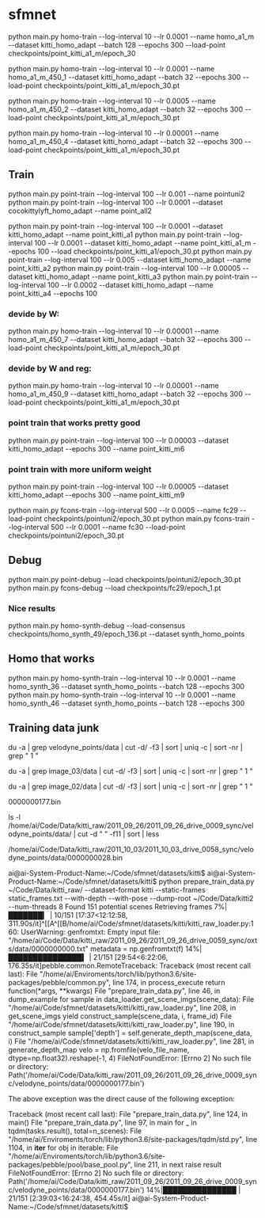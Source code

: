 # sfmnet

python main.py homo-train --log-interval 10 --lr 0.0001 --name homo_a1_m --dataset kitti_homo_adapt --batch 128 --epochs 300 --load-point checkpoints/point_kitti_a1_m/epoch_30

python main.py homo-train --log-interval 10 --lr 0.0001 --name homo_a1_m_450_1 --dataset kitti_homo_adapt --batch 32 --epochs 300 --load-point checkpoints/point_kitti_a1_m/epoch_30.pt

python main.py homo-train --log-interval 10 --lr 0.0005 --name homo_a1_m_450_2 --dataset kitti_homo_adapt --batch 32 --epochs 300 --load-point checkpoints/point_kitti_a1_m/epoch_30.pt

python main.py homo-train --log-interval 10 --lr 0.00001 --name homo_a1_m_450_4 --dataset kitti_homo_adapt --batch 32 --epochs 300 --load-point checkpoints/point_kitti_a1_m/epoch_30.pt

## Train
python main.py point-train --log-interval 100 --lr 0.001 --name pointuni2
python main.py point-train --log-interval 100 --lr 0.0001 --dataset cocokittylyft_homo_adapt --name point_all2

python main.py point-train --log-interval 100 --lr 0.0001 --dataset kitti_homo_adapt --name point_kitti_a1
python main.py point-train --log-interval 100 --lr 0.0001 --dataset kitti_homo_adapt --name point_kitti_a1_m --epochs 100 --load checkpoints/point_kitti_a1/epoch_30.pt
python main.py point-train --log-interval 100 --lr 0.005 --dataset kitti_homo_adapt --name point_kitti_a2
python main.py point-train --log-interval 100 --lr 0.00005 --dataset kitti_homo_adapt --name point_kitti_a3
python main.py point-train --log-interval 100 --lr 0.0002 --dataset kitti_homo_adapt --name point_kitti_a4 --epochs 100

### devide by W:
python main.py homo-train --log-interval 10 --lr 0.00001 --name homo_a1_m_450_7 --dataset kitti_homo_adapt --batch 32 --epochs 300 --load-point checkpoints/point_kitti_a1_m/epoch_30.pt

### devide by W and reg:
python main.py homo-train --log-interval 10 --lr 0.00001 --name homo_a1_m_450_9 --dataset kitti_homo_adapt --batch 32 --epochs 300 --load-point checkpoints/point_kitti_a1_m/epoch_30.pt

### point train that works pretty good
python main.py point-train --log-interval 100 --lr 0.00003 --dataset kitti_homo_adapt --epochs 300 --name point_kitti_m6

### point train with more uniform weight
python main.py point-train --log-interval 100 --lr 0.00005 --dataset kitti_homo_adapt --epochs 300 --name point_kitti_m9


python main.py fcons-train --log-interval 500 --lr 0.0005 --name fc29 --load-point checkpoints/pointuni2/epoch_30.pt
python main.py fcons-train --log-interval 500 --lr 0.0001 --name fc30 --load-point checkpoints/pointuni2/epoch_30.pt

## Debug
python main.py point-debug --load checkpoints/pointuni2/epoch_30.pt
python main.py fcons-debug --load checkpoints/fc29/epoch_1.pt 

### Nice results
python main.py homo-synth-debug --load-consensus checkpoints/homo_synth_49/epoch_136.pt --dataset synth_homo_points

## Homo that works
python main.py homo-synth-train --log-interval 10 --lr 0.0001 --name homo_synth_36 --dataset synth_homo_points --batch 128 --epochs 300
python main.py homo-synth-train --log-interval 10 --lr 0.0001 --name homo_synth_46 --dataset synth_homo_points --batch 128 --epochs 300



## Training data junk

du -a | grep velodyne_points/data | cut -d/ -f3 | sort | uniq -c | sort -nr | grep " 1 "

du -a | grep image_03/data | cut -d/ -f3 | sort | uniq -c | sort -nr | grep " 1 "

du -a | grep image_02/data | cut -d/ -f3 | sort | uniq -c | sort -nr | grep " 1 "


0000000177.bin

ls -l /home/ai/Code/Data/kitti_raw/2011_09_26/2011_09_26_drive_0009_sync/velodyne_points/data/ | cut -d " " -f11 | sort | less


/home/ai/Code/Data/kitti_raw/2011_10_03/2011_10_03_drive_0058_sync/velodyne_points/data/0000000028.bin


ai@ai-System-Product-Name:~/Code/sfmnet/datasets/kitti$
ai@ai-System-Product-Name:~/Code/sfmnet/datasets/kitti$ python prepare_train_data.py ~/Code/Data/kitti_raw/ --dataset-format kitti --static-frames static_frames.txt --with-depth --with-pose --dump-root ~/Code/Data/kitti2 --num-threads 8
Found 151 potential scenes
Retrieving frames
  7%|███████▎                                                                                                      | 10/151 [17:37<12:12:58, 311.90s/it]^[[A^[[B/home/ai/Code/sfmnet/datasets/kitti/kitti_raw_loader.py:160: UserWarning: genfromtxt: Empty input file: "/home/ai/Code/Data/kitti_raw/2011_09_26/2011_09_26_drive_0059_sync/oxts/data/0000000000.txt"
  metadata = np.genfromtxt(f)
 14%|███████████████▍                                                                                               | 21/151 [29:54<6:22:06, 176.35s/it]pebble.common.RemoteTraceback: Traceback (most recent call last):
  File "/home/ai/Enviroments/torch/lib/python3.6/site-packages/pebble/common.py", line 174, in process_execute
    return function(*args, **kwargs)
  File "prepare_train_data.py", line 46, in dump_example
    for sample in data_loader.get_scene_imgs(scene_data):
  File "/home/ai/Code/sfmnet/datasets/kitti/kitti_raw_loader.py", line 208, in get_scene_imgs
    yield construct_sample(scene_data, i, frame_id)
  File "/home/ai/Code/sfmnet/datasets/kitti/kitti_raw_loader.py", line 190, in construct_sample
    sample['depth'] = self.generate_depth_map(scene_data, i)
  File "/home/ai/Code/sfmnet/datasets/kitti/kitti_raw_loader.py", line 281, in generate_depth_map
    velo = np.fromfile(velo_file_name, dtype=np.float32).reshape(-1, 4)
FileNotFoundError: [Errno 2] No such file or directory: Path('/home/ai/Code/Data/kitti_raw/2011_09_26/2011_09_26_drive_0009_sync/velodyne_points/data/0000000177.bin')


The above exception was the direct cause of the following exception:

Traceback (most recent call last):
  File "prepare_train_data.py", line 124, in <module>
    main()
  File "prepare_train_data.py", line 97, in main
    for _ in tqdm(tasks.result(), total=n_scenes):
  File "/home/ai/Enviroments/torch/lib/python3.6/site-packages/tqdm/std.py", line 1104, in __iter__
    for obj in iterable:
  File "/home/ai/Enviroments/torch/lib/python3.6/site-packages/pebble/pool/base_pool.py", line 211, in next
    raise result
FileNotFoundError: [Errno 2] No such file or directory: Path('/home/ai/Code/Data/kitti_raw/2011_09_26/2011_09_26_drive_0009_sync/velodyne_points/data/0000000177.bin')
 14%|███████████████                                                                                             | 21/151 [2:39:03<16:24:38, 454.45s/it]
ai@ai-System-Product-Name:~/Code/sfmnet/datasets/kitti$ 